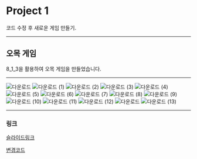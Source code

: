 
# Project 1
코드 수정 후 새로운 게임 만들기.
***
## 오목 게임
8_1_3을 활용하여 오목 게임을 만들었습니다.
***


![다운로드](https://user-images.githubusercontent.com/100844814/207543467-5fbb8ebb-a071-4314-b293-4305613ef19e.png)
![다운로드 (1)](https://user-images.githubusercontent.com/100844814/207543495-198a72c1-7395-4f6a-9e36-6a1dc5ed090a.png)
![다운로드 (2)](https://user-images.githubusercontent.com/100844814/207543517-f0e7dcbe-a2c0-4db3-b41e-bb83ad70841b.png)
![다운로드 (3)](https://user-images.githubusercontent.com/100844814/207543582-c2c3a35b-3742-405c-ae75-59253b5a4234.png)
![다운로드 (4)](https://user-images.githubusercontent.com/100844814/207543548-0f33f3ae-2831-4c3a-a078-87949797f884.png)
![다운로드 (5)](https://user-images.githubusercontent.com/100844814/207543552-e68a94b8-e4d1-4f55-a338-9bfac57c1b8f.png)
![다운로드 (6)](https://user-images.githubusercontent.com/100844814/207543554-5c8cac19-5005-460b-9b95-a474c01f3e98.png)
![다운로드 (7)](https://user-images.githubusercontent.com/100844814/207543555-9a97588c-81a6-4bec-ae66-e312a9a089e3.png)
![다운로드 (8)](https://user-images.githubusercontent.com/100844814/207543692-87175ab5-104e-4c0c-8d94-4f6f50d0c62c.png)
![다운로드 (9)](https://user-images.githubusercontent.com/100844814/207543628-4142a8c1-e002-4933-9365-e08db5303770.png)
![다운로드 (10)](https://user-images.githubusercontent.com/100844814/207543783-ee2f1dfd-45d4-4fab-ba8b-8856252b3b6c.png)
![다운로드 (11)](https://user-images.githubusercontent.com/100844814/207543638-74b76e9c-5073-47c6-b4b8-5791e8e2285e.png)
![다운로드 (12)](https://user-images.githubusercontent.com/100844814/207543640-b9205676-1369-46aa-9c03-a05cb830af7e.png)
![다운로드](https://user-images.githubusercontent.com/100844814/207543642-2099ff20-3c14-4822-9141-8e718ff58009.png)
![다운로드 (13)](https://user-images.githubusercontent.com/100844814/207543664-590dc841-539e-4a88-acef-ef06083bdad6.png)


***
### 링크
[슬라이드링크](https://github.com/snowypark/GameProgramming/blob/master/1012/%EC%98%A4%EB%AA%A9ppt.pdf)

[변경코드](https://github.com/snowypark/GameProgramming/blob/master/1012/%EB%B3%80%EA%B2%BD%20%ED%9B%84%20%EC%BD%94%EB%93%9C/%EC%98%A4%EB%AA%A9%EA%B2%8C%EC%9E%84.cpp)
